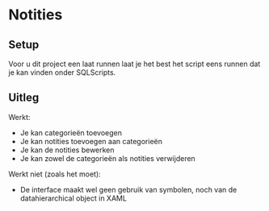 # Notities

## Setup

Voor u dit project een laat runnen laat je het best het script eens runnen dat je kan vinden onder SQLScripts.

## Uitleg

Werkt:

- Je kan categorieën toevoegen
- Je kan notities toevoegen aan categorieën
- Je kan de notities bewerken
- Je kan zowel de categorieën als notities verwijderen


Werkt niet (zoals het moet):

* De interface maakt wel geen gebruik van symbolen, noch van de datahierarchical object in XAML